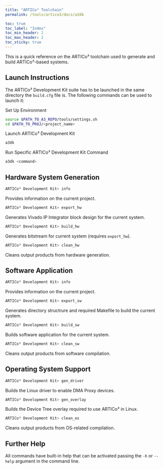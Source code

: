 ```yaml
---
title: "ARTICo³ Toolchain"
permalink: /tools/artico3/docs/a3dk

toc: true
toc_label: "Index"
toc_min_header: 2
toc_max_header: 2
toc_sticky: true
---
```


This is a quick reference on the ARTICo³ toolchain used to generate and build ARTICo³-based systems.


## Launch Instructions

The ARTICo³ Development Kit suite has to be launched in the same directory the ```build.cfg``` file is.  The following commands can be used to launch it:


Set Up Environment

```bash
source $PATH_TO_A3_REPO/tools/settings.sh
cd $PATH_TO_PROJ/<project_name>
```

Launch ARTICo³ Development Kit

```bash
a3dk
```

Run Specific ARTICo³ Development Kit Command

```bash
a3dk <command>
```


## Hardware System Generation

```bash
ARTICo³ Development Kit> info
```

Provides information on the current project.

```bash
ARTICo³ Development Kit> export_hw
```

Generates Vivado IP Integrator block design for the current system.

```bash
ARTICo³ Development Kit> build_hw
```

Generates bitstream for current system (requires ```export_hw```).

```bash
ARTICo³ Development Kit> clean_hw
```

Cleans output products from hardware generation.


## Software Application

```bash
ARTICo³ Development Kit> info
```

Provides information on the current project.

```bash
ARTICo³ Development Kit> export_sw
```

Generates directory structrure and required Makefile to build the current system.

```bash
ARTICo³ Development Kit> build_sw
```

Builds software application for the current system.

```bash
ARTICo³ Development Kit> clean_sw
```

Cleans output products from software compilation.


## Operating System Support

```bash
ARTICo³ Development Kit> gen_driver
```

Builds the Linux driver to enable DMA Proxy devices.

```bash
ARTICo³ Development Kit> gen_overlay
```

Builds the Device Tree overlay required to use ARTICo³ in Linux.

```bash
ARTICo³ Development Kit> clean_os
```

Cleans output products from OS-related compilation.


## Further Help

All commands have built-in help that can be activated passing the ```-h``` or ```--help``` argument in the command line.
